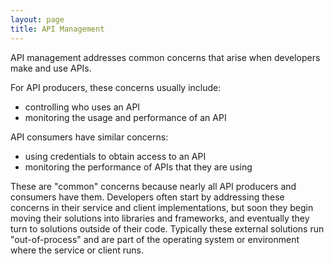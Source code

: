 ```yaml
---
layout: page
title: API Management
---
```

API management addresses common concerns that arise when developers make and use APIs.

For API producers, these concerns usually include:
* controlling who uses an API
* monitoring the usage and performance of an API

API consumers have similar concerns:
* using credentials to obtain access to an API
* monitoring the performance of APIs that they are using

These are "common" concerns because nearly all API producers and consumers have them. Developers often start by addressing these concerns in their service and client implementations, but soon they begin moving their solutions into libraries and frameworks, and eventually they turn to solutions outside of their code. Typically these external solutions run "out-of-process" and are part of the operating system or environment where the service or client runs.